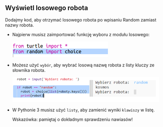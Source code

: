 ## Wyświetl losowego robota

Dodajmy kod, aby otrzymać losowego robota po wpisaniu Random zamiast nazwy robota.

+ Najpierw musisz zaimportować funkcję wyboru z modułu losowego:
    
    ![zrzut ekranu](images/robotrumps-random.png)

+ Możesz użyć `wybór`, aby wybrać losową nazwę robota z listy kluczy ze słownika robota.
    
    ![zrzut ekranu](images/robotrumps-choice.png)

+ W Pythonie 3 musisz użyć `listy`, aby zamienić wyniki `klawiszy` w listę.
    
    Wskazówka: pamiętaj o dokładnym sprawdzeniu nawiasów!